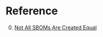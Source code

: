 # Reference

0. [Not All SBOMs Are Created Equal](https://blog.chainguard.dev/not-all-sboms-are-created-equal/)

